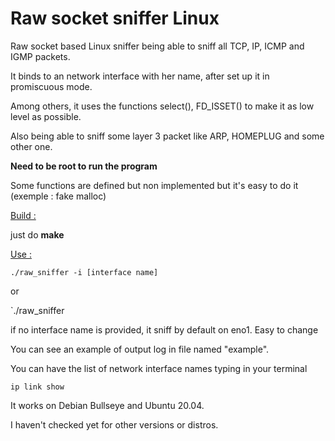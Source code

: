 # Raw socket sniffer Linux

Raw socket based Linux sniffer being able to sniff all TCP, IP, ICMP and IGMP packets.

It binds to an network interface with her name, after set up it in promiscuous mode.

Among others, it uses the functions select(), FD_ISSET() to make it as low level as possible.

Also being able to sniff some layer 3 packet like ARP, HOMEPLUG and some other one.

**Need to be root to run the program**

Some functions are defined but non implemented but it's easy to do it (exemple : fake malloc)

<ins>Build :</ins>

just do **make**

<ins>Use :</ins>

`./raw_sniffer -i [interface name]`

or

`./raw_sniffer

if no interface name is provided, it sniff by default on eno1. Easy to change

You can see an example of output log in file named "example".

You can have the list of network interface names typing in your terminal

`ip link show`

It works on Debian Bullseye and Ubuntu 20.04.

I haven't checked yet for other versions or distros.
